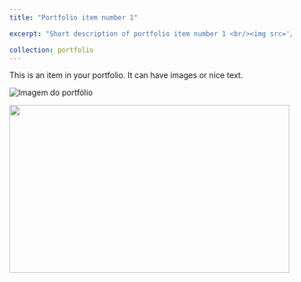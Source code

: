 ```yaml
---
title: "Portfolio item number 1"

excerpt: "Short description of portfolio item number 1 <br/><img src='/images/Teste.png' width='500' height='300'>"

collection: portfolio
---
```


This is an item in your portfolio. It can have images or nice text.


![Imagem do portfólio](/images/500x300.png)


<img src="/images/500x300.png" width="500" height="300">
